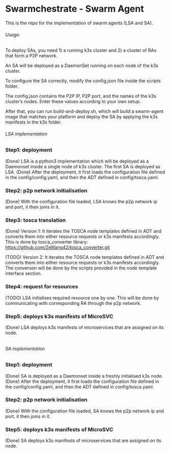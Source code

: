 # Swarmchestrate - Swarm Agent

This is the repo for the implementation of swarm agents (LSA and SA).


###### Usage:

To deploy SAs, you need 1) a running k3s cluster and 2) a cluster of RAs that form a P2P network.

An SA will be deployed as a DaemonSet running on each node of the k3s cluster.

To configure the SA correctly, modify the config.json file inside the scripts folder.

The config.json contains the P2P IP, P2P port, and the names of the k3s cluster’s nodes. Enter these values according to your own setup.

After that, you can run build-and-deploy.sh, which will build a swarm-agent image that matches your platform and deploy the SA by applying the k3s manifests in the k3s folder.




###### LSA implementation

### Step1: deployment
(Done) LSA is a python3 implementation which will be deployed as a Daemonset inside a single node of k3s cluster. The first SA is deployed as LSA.
(Done) After the deployment, it first loads the configuration file defined in the config/config.yaml, and then the ADT defined in config/tosca.yaml.

### Step2: p2p network initialisation
(Done) With the configuration file loaded, LSA knows the p2p network ip and port, it then joins in it.

### Step3: tosca translation
(Done) Version 1: It iterates the TOSCA node templates defined in ADT and converts them into either resource requests or k3s manifests accordingly.
This is done by tosca_converter library: https://github.com/ZeWang42/tosca_converter.git

(TODO) Version 2: It iterates the TOSCA node templates defined in ADT and converts them into either resource requests or k3s manifests accordingly.
The converson will be done by the scripts provided in the node template interface section.

### Step4: request for resources
(TODO) LSA initialises required resource one by one. This will be done by communicating with corresponding RA through the p2p network.

### Step5: deploys k3s manifests of MicroSVC
(Done) LSA deploys k3s manifests of microservices that are assigned on its node.

###### 



###### SA implementation

### Step1: deployment
(Done) SA is deployed as a Daemonset inside a freshly initialised k3s node.
(Done) After the deployment, it first loads the configuration file defined in the config/config.yaml, and then the ADT defined in config/tosca.yaml.

### Step2: p2p network initialisation
(Done) With the configuration file loaded, SA knows the p2p network ip and port, it then joins in it.

### Step5: deploys k3s manifests of MicroSVC
(Done) SA deploys k3s manifests of microservices that are assigned on its node.

###### 
